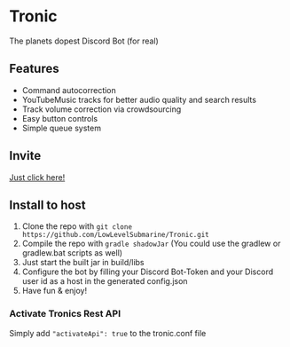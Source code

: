 # Tronic
The planets dopest Discord Bot
(for real)

## Features
- Command autocorrection
- YouTubeMusic tracks for better audio quality and search results
- Track volume correction via crowdsourcing
- Easy button controls
- Simple queue system

## Invite
[Just click here!](https://discordapp.com/oauth2/authorize?scope=bot&client_id=554803884439240705&permissions=8)

## Install to host
1.  Clone the repo with ``` git clone https://github.com/LowLevelSubmarine/Tronic.git ```
2.  Compile the repo with ``` gradle shadowJar ``` (You could use the gradlew or gradlew.bat scripts as well)
3.  Just start the built jar in build/libs
4.  Configure the bot by filling your Discord Bot-Token and your Discord user id as a host in the generated config.json
5.  Have fun & enjoy!

### Activate Tronics Rest API
Simply add ```"activateApi": true``` to the tronic.conf file
